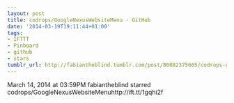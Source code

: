```yaml
---
layout: post
title: codrops/GoogleNexusWebsiteMenu · GitHub
date: '2014-03-19T19:11:44+01:00'
tags:
- IFTTT
- Pinboard
- github
- stars
tumblr_url: http://fabiantheblind.tumblr.com/post/80082375665/codrops-googlenexuswebsitemenu-github
---
```

March 14, 2014 at 03:59PM
fabiantheblind starred codrops/GoogleNexusWebsiteMenuhttp://ift.tt/1gqhi2f
